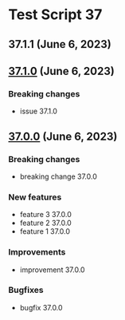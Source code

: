 # Test Script 37

## 37.1.1 (June 6, 2023)

##    [37.1.0](37.1.0.md) (June 6, 2023)
### Breaking changes

* issue 37.1.0

##  [37.0.0](37.0.0.md) (June 6, 2023)
### Breaking changes

* breaking change 37.0.0

### New features

* feature 3 37.0.0
* feature 2 37.0.0
* feature 1 37.0.0

### Improvements

* improvement 37.0.0

### Bugfixes

* bugfix 37.0.0


